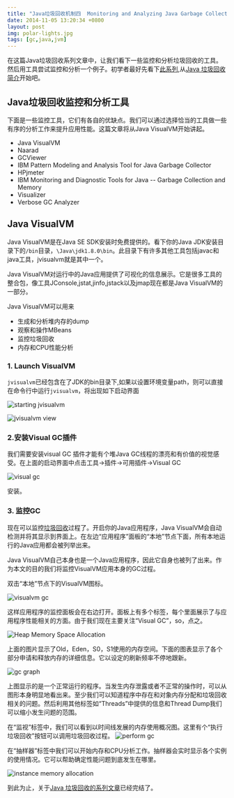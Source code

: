 ```yaml
---
title: "Java垃圾回收机制四  Monitoring and Analyzing Java Garbage Collection"
date: 2014-11-05 13:20:34 +0800
layout: post
img: polar-lights.jpg
tags: [gc,java,jvm] 
---
```

在这篇Java垃圾回收系列文章中，让我们看下一些监控和分析垃圾回收的工具。然后用工具尝试监控和分析一个例子。初学者最好先看下[此系列](/blog/tags#gc),从[Java 垃圾回收简介](/blog/java-garbage-collection-introduction)开始吧。

## Java垃圾回收监控和分析工具

下面是一些监控工具，它们有各自的优缺点。我们可以通过选择恰当的工具做一些有序的分析工作来提升应用性能。这篇文章将从Java VisualVM开始讲起。

- Java VisualVM
- Naarad
- GCViewer
- IBM Pattern Modeling and Analysis Tool for Java Garbage Collector
- HPjmeter
- IBM Monitoring and Diagnostic Tools for Java -- Garbage Collection and Memory
- Visualizer
- Verbose GC Analyzer

## Java VisualVM
Java VisualVM是在Java SE SDK安装时免费提供的。看下你的Java JDK安装目录下的`/bin`目录，`\Java\jdk1.8.0\bin`。此目录下有许多其他工具包括javac和java工具，jvisualvm就是其中一个。
<!--more-->
Java VisualVM对运行中的Java应用提供了可视化的信息展示。它是很多工具的整合包，像工具JConsole,jstat,jinfo,jstack以及jmap现在都是Java VisualVM的一部分。

Java VisualVM可以用来
- 生成和分析堆内存的dump
- 观察和操作MBeans
- 监控垃圾回收
- 内存和CPU性能分析

### 1. Launch VisualVM
`jvisualvm`已经包含在了JDK的bin目录下,如果以设置环境变量path，则可以直接在命令行中运行`jvisualvm`，将出现如下启动界面

![starting jvisualvm](Start-Java-VisualVM.png)

![jvisualvm view](Java-VisualVM.png)

### 2.安装Visual GC插件
我们需要安装visual GC 插件才能有个堆Java GC线程的漂亮和有价值的视觉感受。在上面的启动界面中点击工具->插件->可用插件->Visual GC

![visual gc](Visual-GC-Plugin.png)

安装。

### 3. 监控GC
现在可以监控[垃圾回收](/blog/java-gc-management/)过程了。开启你的Java应用程序，Java VisualVM会自动检测并将其显示到界面上。在左边“应用程序”面板的“本地”节点下面，所有本地运行的Java应用都会被列举出来。

Java VisualVM自己本身也是一个Java应用程序，因此它自身也被列了出来。作为本文的目的我们将监控VisualVM应用本身的GC过程。

双击“本地”节点下的VisualVM图标。

![visualvm gc](GC-Analysis.jpg)

这样应用程序的监控面板会在右边打开。面板上有多个标签，每个里面展示了与应用程序性能相关的方面。由于我们现在主要关注“Visual GC”，so，点之。

![Heap Memory Space Allocation](Heap-Memory-Space-Allocation.png)

上面的图片显示了Old，Eden，S0，S1使用的内存空间。下面的图表显示了各个部分申请和释放内存的详细信息。它以设定的刷新频率不停地跟新。

![gc graph](GC-Graphs.png)

上图显示的是一个正常运行的程序。当发生内存泄露或者不正常的操作时，可以从图形本身明显地看出来。至少我们可以知道程序中存在和对象内存分配和垃圾回收相关的问题。然后利用其他标签如“Threads”中提供的信息和Thread Dump我们可以缩小发生问题的范围。

在“监视”标签中，我们可以看到以时间线发展的内存使用概况图。这里有个“执行垃圾回收”按钮可以调用垃圾回收过程。
![perform gc](Perform-GC.png)

在“抽样器”标签中我们可以开始内存和CPU分析工作。抽样器会实时显示各个实例的使用情况。它可以帮助确定性能问题到底发生在哪里。

![instance memory allocation](Instances-Memory-Allocation.png)

到此为止，关于[Java 垃圾回收的系列文章](/blog/tags#gc)已经完结了。
